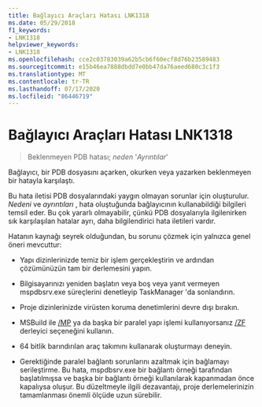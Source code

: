 ```yaml
---
title: Bağlayıcı Araçları Hatası LNK1318
ms.date: 05/29/2018
f1_keywords:
- LNK1318
helpviewer_keywords:
- LNK1318
ms.openlocfilehash: cce2c03783039a62b5cb6f60ecf8d76b23589483
ms.sourcegitcommit: e15b46ea7888dbdd7e0bb47da76aeed680c3c1f3
ms.translationtype: MT
ms.contentlocale: tr-TR
ms.lasthandoff: 07/17/2020
ms.locfileid: "86446719"
---
```

# <a name="linker-tools-error-lnk1318"></a>Bağlayıcı Araçları Hatası LNK1318

> Beklenmeyen PDB hatası; *neden* '*Ayrıntılar*'

Bağlayıcı, bir PDB dosyasını açarken, okurken veya yazarken beklenmeyen bir hatayla karşılaştı.

Bu hata iletisi PDB dosyalarındaki yaygın olmayan sorunlar için oluşturulur. *Nedeni* ve *ayrıntıları* , hata oluştuğunda bağlayıcının kullanabildiği bilgileri temsil eder. Bu çok yararlı olmayabilir, çünkü PDB dosyalarıyla ilgilenirken sık karşılaşılan hatalar ayrı, daha bilgilendirici hata iletileri vardır.

Hatanın kaynağı seyrek olduğundan, bu sorunu çözmek için yalnızca genel öneri mevcuttur:

- Yapı dizinlerinizde temiz bir işlem gerçekleştirin ve ardından çözümünüzün tam bir derlemesini yapın.

- Bilgisayarınızı yeniden başlatın veya boş veya yanıt vermeyen mspdbsrv.exe süreçlerini denetleyip TaskManager 'da sonlandırın.

- Proje dizinlerinizde virüsten koruma denetimlerini devre dışı bırakın.

- MSBuild ile [/MP](../../build/reference/mp-build-with-multiple-processes.md) ya da başka bir paralel yapı işlemi kullanıyorsanız [/ZF](../../build/reference/zf.md) derleyici seçeneğini kullanın.

- 64 bitlik barındırılan araç takımını kullanarak oluşturmayı deneyin.

- Gerektiğinde paralel bağlantı sorunlarını azaltmak için bağlamayı serileştirme. Bu hata, mspdbsrv.exe bir bağlantı örneği tarafından başlatılmışsa ve başka bir bağlantı örneği kullanılarak kapanmadan önce kapalıysa oluşur. Bu düzeltmeyle ilgili dezavantajı, proje derlemelerinizin tamamlanması önemli ölçüde uzun sürebilir.
